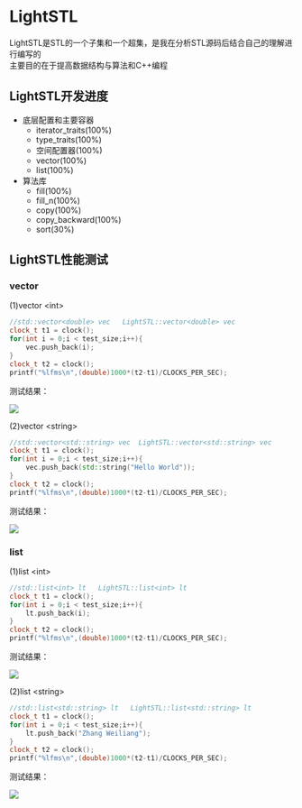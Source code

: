 # LightSTL
LightSTL是STL的一个子集和一个超集，是我在分析STL源码后结合自己的理解进行编写的  
主要目的在于提高数据结构与算法和C++编程

## LightSTL开发进度
* 底层配置和主要容器
    * iterator_traits(100%)
    * type_traits(100%)
    * 空间配置器(100%)
    * vector(100%)
    * list(100%)
* 算法库
    * fill(100%)
    * fill_n(100%)
    * copy(100%)
    * copy_backward(100%)
    * sort(30%) 

## LightSTL性能测试

### vector
(1)vector \<int\>
```cpp
//std::vector<double> vec   LightSTL::vector<double> vec 
clock_t t1 = clock();
for(int i = 0;i < test_size;i++){
    vec.push_back(i);
}
clock_t t2 = clock();
printf("%lfms\n",(double)1000*(t2-t1)/CLOCKS_PER_SEC);
```
测试结果：

![](https://github.com/gzwl/Image/blob/master/vectortest1.png)

(2)vector \<string\>
```cpp
//std::vector<std::string> vec  LightSTL::vector<std::string> vec
clock_t t1 = clock();
for(int i = 0;i < test_size;i++){
    vec.push_back(std::string("Hello World"));
}
clock_t t2 = clock();
printf("%lfms\n",(double)1000*(t2-t1)/CLOCKS_PER_SEC);
```
测试结果：

![](https://github.com/gzwl/Image/blob/master/vectortest2.png)


### list
(1)list \<int\>
```cpp
//std::list<int> lt   LightSTL::list<int> lt 
clock_t t1 = clock();
for(int i = 0;i < test_size;i++){
    lt.push_back(i);
}
clock_t t2 = clock();
printf("%lfms\n",(double)1000*(t2-t1)/CLOCKS_PER_SEC);
```
测试结果：

![](https://github.com/gzwl/Image/blob/master/ListTest1.png)

(2)list \<string\>
```cpp
//std::list<std::string> lt   LightSTL::list<std::string> lt 
clock_t t1 = clock();
for(int i = 0;i < test_size;i++){
    lt.push_back("Zhang Weiliang");
}
clock_t t2 = clock();
printf("%lfms\n",(double)1000*(t2-t1)/CLOCKS_PER_SEC);
```
测试结果：

![](https://github.com/gzwl/Image/blob/master/ListTest2.png)

